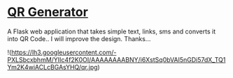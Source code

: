 # [QR Generator](https://qr-generator-app.herokuapp.com/)

A Flask web application that takes simple text, links, sms and converts it into QR Code.. I will improve the design. Thanks...

!(https://lh3.googleusercontent.com/-PXLSbcxbhmM/YIIc4f2K0OI/AAAAAAAABNY/i6XstSq0bVAI5nGDi57dX_TQ1Ym2K4wiACLcBGAsYHQ/qr.jpg)

